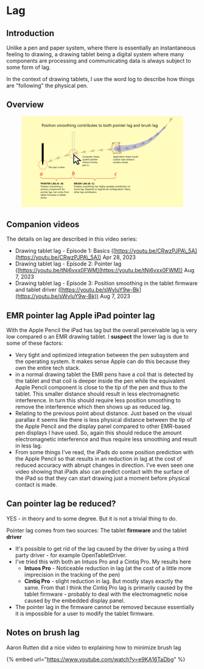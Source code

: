 # Lag

## Introduction

Unlike a pen and paper system, where there is essentially an instantaneous feeling to drawing, a drawing tablet being a digital system where many components are processing and communicating data is always subject to some form of lag.

In the context of drawing tablets, I use the word log to describe how things are "following" the physical pen.&#x20;

## Overview

<figure><img src="../../.gitbook/assets/image (21).png" alt=""><figcaption></figcaption></figure>

## Companion videos

The details on lag are described in this video series:

* Drawing tablet lag - Episode 1: Basics ([https://youtu.be/CRwzPJPA\_5A](https://youtu.be/CRwzPJPA\_5A)) Apr 28, 2023
* Drawing tablet lag - Episode 2: Pointer lag ([https://youtu.be/tNj6vxx0FWM](https://youtu.be/tNj6vxx0FWM))  Aug 7, 2023
* Drawing tablet lag - Episode 3: Position smoothing in the tablet firmware and tablet driver ([https://youtu.be/sWvluY9w-Bk](https://youtu.be/sWvluY9w-Bk))  Aug 7, 2023

## EMR pointer lag Apple iPad pointer lag

With the Apple Pencil the iPad has lag but the overall perceivable lag is very low compared o an EMR drawing tablet. I **suspect** the lower lag is due to some of these factors:

* Very tight and optimized integration between the pen subsystem and the operating system. It makes sense Apple can do this because they own the entire tech stack.
* in a normal drawing tablet the EMR pens have a coil that is detected by the tablet and that coil is deeper inside the pen while the equivalent Apple Pencil component is close to the tip of the pen and thus to the tablet. This smaller distance should result in less electromagnetic interference. In turn this should require less position smoothing to remove the interference which then shows up as reduced lag.
* Relating to the previous point about distance. Just based on the visual parallax it seems like there is less physical distance between the tip of the Apple Pencil and the display panel compared to other EMR-based pen displays I have used. So, again this should reduce the amount electromagnetic interference and thus require less smoothing and result in less lag.
* From some things I've read, the iPads do some position prediction with the Apple Pencil so that results in an reduction in lag at the cost of reduced accuracy with abrupt changes in direction. I've even seen one video showing that iPads also can predict contact with the surface of the iPad so that they can start drawing just a moment before physical contact is made.

## Can pointer lag be reduced?

YES - in theory and to some degree. But it is not a trivial thing to do.

Pointer lag comes from two sources: The tablet **firmware** and the tablet **driver**&#x20;

* It's possible to get rid of the lag caused by the driver by using a third party driver - for example OpenTabletDriver.&#x20;
* I've tried this with both an Intuos Pro and a Cintiq Pro. My results here
  * **Intuos Pro** - Noticeable reduction in lag (at the cost of a little more imprecision in the tracking of the pen)
  * **Cintiq Pro** - slight reduction in lag. But mostly stays exactly the same. From that I think the Cintiq Pro lag is primarily caused by the tablet firmware - probably to deal with the electromagnetic noise caused by the embedded display panel.
* The pointer lag in the firmware cannot be removed because essentially it is impossible for a user to modify the tablet firmware.&#x20;

## Notes on brush lag

Aaron Rutten did a nice video to explaining how to minimize brush lag

{% embed url="https://www.youtube.com/watch?v=e9KA16TaDbg" %}

